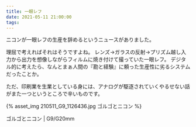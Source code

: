```yaml
---
title: 一眼レフ
date: 2021-05-11 21:00:00
tags:
---
```


ニコンが一眼レフの生産を辞めるというニュースがありました。

理屈で考えればそれはそうですよね。
レンズ→ガラスの反射→プリズム越し入力から出力を想像しながらフィルムに焼き付けて撮っていた一眼レフ。
デジタル的に考えたら、なんとまぁ人間の『勘と経験』に頼った生産性に劣るシステムだったことか。

ただ、印刷業を生業としている身には、アナログが駆逐されていくやるせない話がまた一つというところで辛いものです。

{% asset_img 210511_G9_1126436.jpg ゴルゴとニコン %}

ゴルゴとニコン | G9/G20mm 